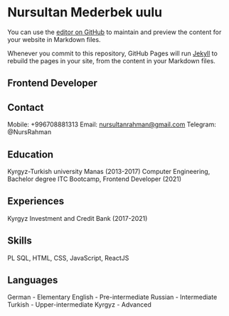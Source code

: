 # Nursultan Mederbek uulu
You can use the [editor on GitHub](https://github.com/NursRahman/rsschool-cv/edit/gh-pages/docs/index.md) to maintain and preview the content for your website in Markdown files.

Whenever you commit to this repository, GitHub Pages will run [Jekyll](https://jekyllrb.com/) to rebuild the pages in your site, from the content in your Markdown files.
## Frontend Developer
## Contact
 Mobile: +996708881313
 Email: nursultanrahman@gmail.com
 Telegram: @NursRahman
## Education
 Kyrgyz-Turkish university Manas (2013-2017)
 Computer Engineering, Bachelor degree
 ITC Bootcamp, Frontend Developer (2021)
## Experiences
 Kyrgyz Investment and Credit Bank (2017-2021)
## Skills
 PL SQL, HTML, CSS, JavaScript, ReactJS
## Languages
 German - Elementary
 English - Pre-intermediate
 Russian - Intermediate
 Turkish - Upper-intermediate
 Kyrgyz - Advanced

